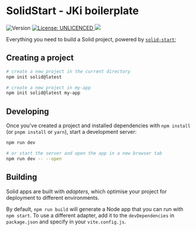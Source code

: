 # SolidStart - JKi boilerplate

<p>
<img alt="Version" src="https://img.shields.io/badge/version-0.0.1-blue.svg?cacheSeconds=2592000" />
<a href="#" target="_blank">
    <img alt="License: UNLICENCED" src="https://img.shields.io/badge/License-UNLICENCED-yellow.svg" />
</a>
<a href="https://github.com/JesseKoldewijn/solidstart-boilerplate/actions/workflows/workspace-ci.yml">
    <img src="https://github.com/JesseKoldewijn/solidstart-boilerplate/actions/workflows/workspace-ci.yml/badge.svg?branch=main"/>
</a>
</p>

Everything you need to build a Solid project, powered by [`solid-start`](https://start.solidjs.com);

## Creating a project

```bash
# create a new project in the current directory
npm init solid@latest

# create a new project in my-app
npm init solid@latest my-app
```

## Developing

Once you've created a project and installed dependencies with `npm install` (or `pnpm install` or `yarn`), start a development server:

```bash
npm run dev

# or start the server and open the app in a new browser tab
npm run dev -- --open
```

## Building

Solid apps are built with _adapters_, which optimise your project for deployment to different environments.

By default, `npm run build` will generate a Node app that you can run with `npm start`. To use a different adapter, add it to the `devDependencies` in `package.json` and specify in your `vite.config.js`.
